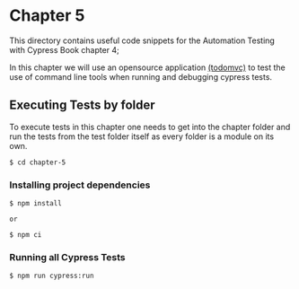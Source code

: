# Chapter 5
This directory contains useful code snippets for the Automation Testing with Cypress Book chapter 4; 

In this chapter we will use an opensource application [(todomvc)](http://todomvc.com/examples/react/#/) to test the use of command line tools when running and debugging cypress tests.


## Executing Tests by folder
To execute tests in this chapter one needs to get into the chapter folder and run the tests from the test folder itself as every folder is a module on its own. 

```
$ cd chapter-5
```

### Installing project dependencies
```
$ npm install

or 

$ npm ci

```

### Running all Cypress Tests
```
$ npm run cypress:run
```

